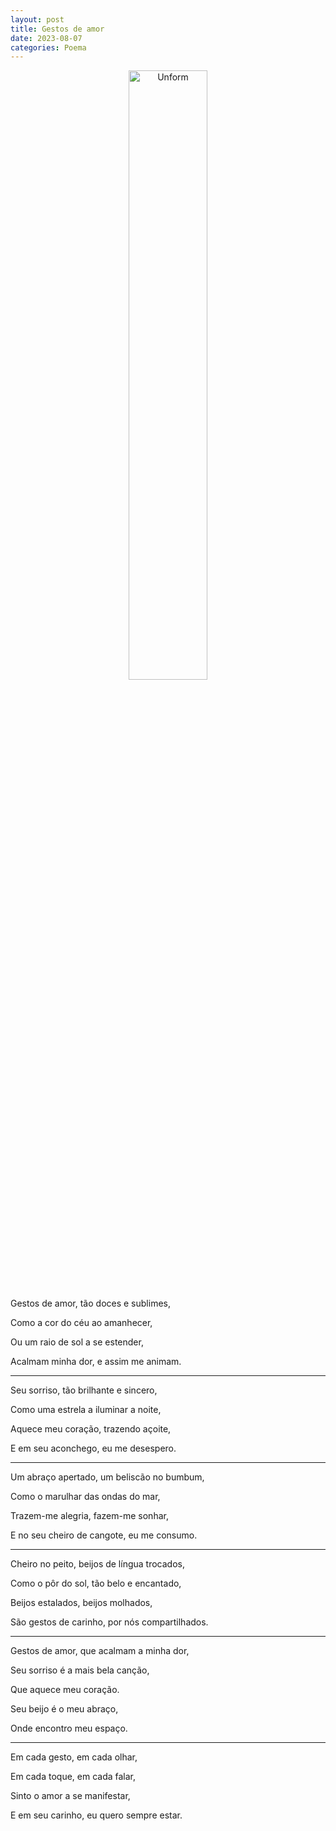 ```yaml
---
layout: post
title: Gestos de amor
date: 2023-08-07
categories: Poema
---
```


<p align="center">
<img src="{{ site.baseurl }}/images/2023-08-07-Gestos-de-amor.png" height="50%" width="50%" alt="Unform" />
 </p>

Gestos de amor, tão doces e sublimes,

Como a cor do céu ao amanhecer,

Ou um raio de sol a se estender,

Acalmam minha dor, e assim me animam.

---

Seu sorriso, tão brilhante e sincero,

Como uma estrela a iluminar a noite,

Aquece meu coração, trazendo açoite,

E em seu aconchego, eu me desespero.

---

Um abraço apertado, um beliscão no bumbum,

Como o marulhar das ondas do mar,

Trazem-me alegria, fazem-me sonhar,

E no seu cheiro de cangote, eu me consumo.

---

Cheiro no peito, beijos de língua trocados,

Como o pôr do sol, tão belo e encantado,

Beijos estalados, beijos molhados,

São gestos de carinho, por nós compartilhados.

---

Gestos de amor, que acalmam a minha dor,

Seu sorriso é a mais bela canção,

Que aquece meu coração.

Seu beijo é o meu abraço,

Onde encontro meu espaço.

---

Em cada gesto, em cada olhar,

Em cada toque, em cada falar,

Sinto o amor a se manifestar,

E em seu carinho, eu quero sempre estar.